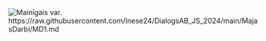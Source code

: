 
<picture>
<img alt="Mainīgais var." src="C:\Users\germa\Downloads\DialogsAB_JS_I\DialogsAB_JS_2024\MajasDarbi\var-value.jpg">
https://raw.githubusercontent.com/Inese24/DialogsAB_JS_2024/main/MajasDarbi/MD1.md
</picture>
